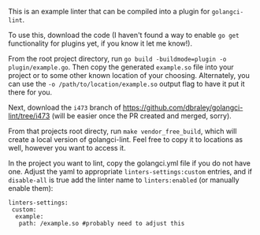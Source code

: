 This is an example linter that can be compiled into a plugin for `golangci-lint`.

To use this, download the code (I haven't found a way to enable `go get` functionality for plugins yet, if you know it let me know!).

From the root project directory, run `go build -buildmode=plugin -o plugin/example.go`. Then copy the generated `example.so` file into your project or to some other known location of your choosing. Alternately, you can use the `-o /path/to/location/example.so` output flag to have it put it there for you.

Next, download the `i473` branch of https://github.com/dbraley/golangci-lint/tree/i473 (will be easier once the PR created and merged, sorry).

From that projects root directy, run `make vendor_free_build`, which will create a local version of golangci-lint. Feel free to copy it to locations as well, however you want to access it.

In the project you want to lint, copy the golangci.yml file if you do not have one. Adjust the yaml to appropriate `linters-settings:custom` entries, and if `disable-all` is true add the linter name to `linters:enabled` (or manually enable them):

```
linters-settings:
 custom:
  example:
   path: /example.so #probably need to adjust this
```
